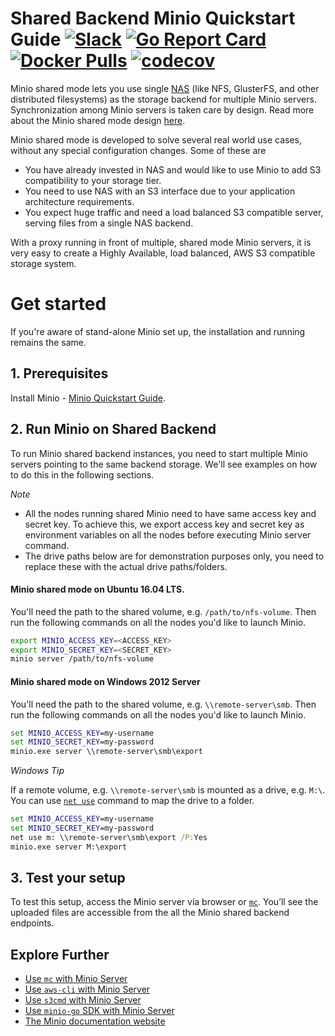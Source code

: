 # Shared Backend Minio Quickstart Guide [![Slack](https://slack.minio.io/slack?type=svg)](https://slack.minio.io) [![Go Report Card](https://goreportcard.com/badge/pydio/minio-priv)](https://goreportcard.com/report/pydio/minio-priv) [![Docker Pulls](https://img.shields.io/docker/pulls/pydio/minio-priv.svg?maxAge=604800)](https://hub.docker.com/r/pydio/minio-priv/) [![codecov](https://codecov.io/gh/pydio/minio-priv/branch/master/graph/badge.svg)](https://codecov.io/gh/pydio/minio-priv)

Minio shared mode lets you use single [NAS](https://en.wikipedia.org/wiki/Network-attached_storage) (like NFS, GlusterFS, and other 
distributed filesystems) as the storage backend for multiple Minio servers. Synchronization among Minio servers is taken care by design. 
Read more about the Minio shared mode design [here](https://github.com/pydio/minio-priv/blob/master/docs/shared-backend/DESIGN.md).

Minio shared mode is developed to solve several real world use cases, without any special configuration changes. Some of these are

- You have already invested in NAS and would like to use Minio to add S3 compatibility to your storage tier.
- You need to use NAS with an S3 interface due to your application architecture requirements.
- You expect huge traffic and need a load balanced S3 compatible server, serving files from a single NAS backend. 

With a proxy running in front of multiple, shared mode Minio servers, it is very easy to create a Highly Available, load balanced, AWS S3 compatible storage system. 

# Get started

If you're aware of stand-alone Minio set up, the installation and running remains the same. 

## 1. Prerequisites

Install Minio - [Minio Quickstart Guide](https://docs.minio.io/docs/minio).

## 2. Run Minio on Shared Backend

To run Minio shared backend instances, you need to start multiple Minio servers pointing to the same backend storage. We'll see examples on how to do this in the following sections.

*Note*

- All the nodes running shared Minio need to have same access key and secret key. To achieve this, we export access key and secret key as environment variables on all the nodes before executing Minio server command.
- The drive paths below are for demonstration purposes only, you need to replace these with the actual drive paths/folders.

#### Minio shared mode on Ubuntu 16.04 LTS. 

You'll need the path to the shared volume, e.g. `/path/to/nfs-volume`. Then run the following commands on all the nodes you'd like to launch Minio.

```sh
export MINIO_ACCESS_KEY=<ACCESS_KEY>
export MINIO_SECRET_KEY=<SECRET_KEY>
minio server /path/to/nfs-volume
```

#### Minio shared mode on Windows 2012 Server

You'll need the path to the shared volume, e.g. `\\remote-server\smb`. Then run the following commands on all the nodes you'd like to launch Minio.

```cmd
set MINIO_ACCESS_KEY=my-username
set MINIO_SECRET_KEY=my-password
minio.exe server \\remote-server\smb\export
```

*Windows Tip*

If a remote volume, e.g. `\\remote-server\smb` is mounted as a drive, e.g. `M:\`. You can use [`net use`](https://technet.microsoft.com/en-us/library/bb490717.aspx) command to map the drive to a folder. 

```cmd
set MINIO_ACCESS_KEY=my-username
set MINIO_SECRET_KEY=my-password
net use m: \\remote-server\smb\export /P:Yes
minio.exe server M:\export
```

## 3. Test your setup

To test this setup, access the Minio server via browser or [`mc`](https://docs.minio.io/docs/minio-client-quickstart-guide). You’ll see the uploaded files are accessible from the all the Minio shared backend endpoints.

## Explore Further
- [Use `mc` with Minio Server](https://docs.minio.io/docs/minio-client-quickstart-guide)
- [Use `aws-cli` with Minio Server](https://docs.minio.io/docs/aws-cli-with-minio)
- [Use `s3cmd` with Minio Server](https://docs.minio.io/docs/s3cmd-with-minio)
- [Use `minio-go` SDK with Minio Server](https://docs.minio.io/docs/golang-client-quickstart-guide)
- [The Minio documentation website](https://docs.minio.io)
